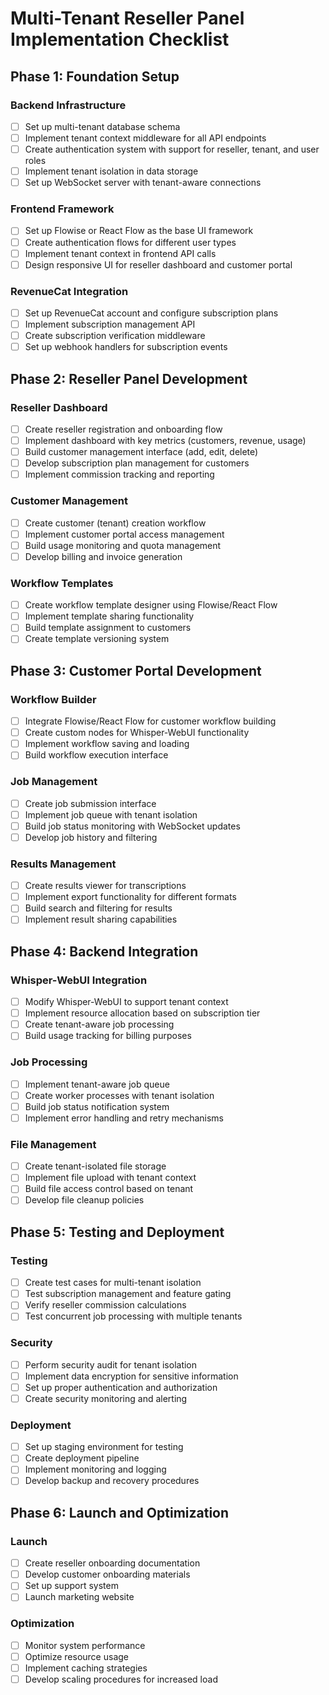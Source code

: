 # Multi-Tenant Reseller Panel Implementation Checklist

## Phase 1: Foundation Setup

### Backend Infrastructure
- [ ] Set up multi-tenant database schema
- [ ] Implement tenant context middleware for all API endpoints
- [ ] Create authentication system with support for reseller, tenant, and user roles
- [ ] Implement tenant isolation in data storage
- [ ] Set up WebSocket server with tenant-aware connections

### Frontend Framework
- [ ] Set up Flowise or React Flow as the base UI framework
- [ ] Create authentication flows for different user types
- [ ] Implement tenant context in frontend API calls
- [ ] Design responsive UI for reseller dashboard and customer portal

### RevenueCat Integration
- [ ] Set up RevenueCat account and configure subscription plans
- [ ] Implement subscription management API
- [ ] Create subscription verification middleware
- [ ] Set up webhook handlers for subscription events

## Phase 2: Reseller Panel Development

### Reseller Dashboard
- [ ] Create reseller registration and onboarding flow
- [ ] Implement dashboard with key metrics (customers, revenue, usage)
- [ ] Build customer management interface (add, edit, delete)
- [ ] Develop subscription plan management for customers
- [ ] Implement commission tracking and reporting

### Customer Management
- [ ] Create customer (tenant) creation workflow
- [ ] Implement customer portal access management
- [ ] Build usage monitoring and quota management
- [ ] Develop billing and invoice generation

### Workflow Templates
- [ ] Create workflow template designer using Flowise/React Flow
- [ ] Implement template sharing functionality
- [ ] Build template assignment to customers
- [ ] Create template versioning system

## Phase 3: Customer Portal Development

### Workflow Builder
- [ ] Integrate Flowise/React Flow for customer workflow building
- [ ] Create custom nodes for Whisper-WebUI functionality
- [ ] Implement workflow saving and loading
- [ ] Build workflow execution interface

### Job Management
- [ ] Create job submission interface
- [ ] Implement job queue with tenant isolation
- [ ] Build job status monitoring with WebSocket updates
- [ ] Develop job history and filtering

### Results Management
- [ ] Create results viewer for transcriptions
- [ ] Implement export functionality for different formats
- [ ] Build search and filtering for results
- [ ] Implement result sharing capabilities

## Phase 4: Backend Integration

### Whisper-WebUI Integration
- [ ] Modify Whisper-WebUI to support tenant context
- [ ] Implement resource allocation based on subscription tier
- [ ] Create tenant-aware job processing
- [ ] Build usage tracking for billing purposes

### Job Processing
- [ ] Implement tenant-aware job queue
- [ ] Create worker processes with tenant isolation
- [ ] Build job status notification system
- [ ] Implement error handling and retry mechanisms

### File Management
- [ ] Create tenant-isolated file storage
- [ ] Implement file upload with tenant context
- [ ] Build file access control based on tenant
- [ ] Develop file cleanup policies

## Phase 5: Testing and Deployment

### Testing
- [ ] Create test cases for multi-tenant isolation
- [ ] Test subscription management and feature gating
- [ ] Verify reseller commission calculations
- [ ] Test concurrent job processing with multiple tenants

### Security
- [ ] Perform security audit for tenant isolation
- [ ] Implement data encryption for sensitive information
- [ ] Set up proper authentication and authorization
- [ ] Create security monitoring and alerting

### Deployment
- [ ] Set up staging environment for testing
- [ ] Create deployment pipeline
- [ ] Implement monitoring and logging
- [ ] Develop backup and recovery procedures

## Phase 6: Launch and Optimization

### Launch
- [ ] Create reseller onboarding documentation
- [ ] Develop customer onboarding materials
- [ ] Set up support system
- [ ] Launch marketing website

### Optimization
- [ ] Monitor system performance
- [ ] Optimize resource usage
- [ ] Implement caching strategies
- [ ] Develop scaling procedures for increased load
